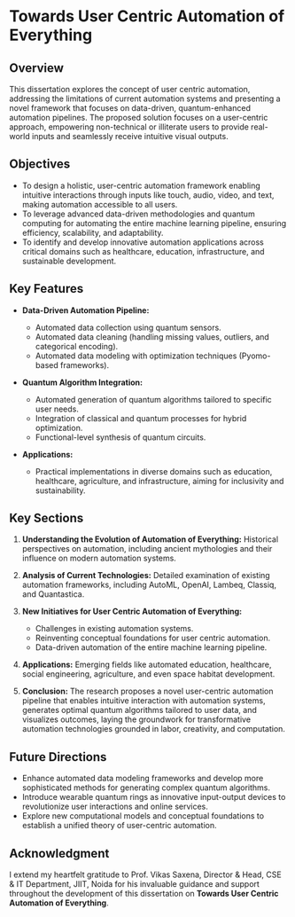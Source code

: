 # Towards User Centric Automation of Everything

## Overview

This dissertation explores the concept of user centric automation, addressing the limitations of current automation systems and presenting a novel framework that focuses on data-driven, quantum-enhanced automation pipelines.
The proposed solution focuses on a user-centric approach, empowering non-technical or illiterate users to provide real-world inputs and seamlessly receive intuitive visual outputs.

## Objectives

+ To design a holistic, user-centric automation framework enabling intuitive interactions through inputs like touch, audio, video, and text, making automation accessible to all users.
+ To leverage advanced data-driven methodologies and quantum computing for automating the entire machine learning pipeline, ensuring efficiency, scalability, and adaptability.
+ To identify and develop innovative automation applications across critical domains such as healthcare, education, infrastructure, and sustainable development.

## Key Features

+ **Data-Driven Automation Pipeline:**
  + Automated data collection using quantum sensors.
  + Automated data cleaning (handling missing values, outliers, and categorical encoding).
  + Automated data modeling with optimization techniques (Pyomo-based frameworks).

+ **Quantum Algorithm Integration:**
  + Automated generation of quantum algorithms tailored to specific user needs.
  + Integration of classical and quantum processes for hybrid optimization.
  + Functional-level synthesis of quantum circuits.

+ **Applications:**
  + Practical implementations in diverse domains such as education, healthcare, agriculture, and infrastructure, aiming for inclusivity and sustainability.

## Key Sections

1. **Understanding the Evolution of Automation of Everything:** Historical perspectives on automation, including ancient mythologies and their influence on modern automation systems.
2. **Analysis of Current Technologies:** Detailed examination of existing automation frameworks, including AutoML, OpenAI, Lambeq, Classiq, and Quantastica.
3. **New Initiatives for User Centric Automation of Everything:**

   + Challenges in existing automation systems.
   + Reinventing conceptual foundations for user centric automation.
   + Data-driven automation of the entire machine learning pipeline.

4. **Applications:** Emerging fields like automated education, healthcare, social engineering, agriculture, and even space habitat development.
5. **Conclusion:** The research proposes a novel user-centric automation pipeline that enables intuitive interaction with automation systems, generates optimal quantum algorithms tailored to user data, and visualizes outcomes, laying the groundwork for transformative automation technologies grounded in labor, creativity, and computation.

## Future Directions

+ Enhance automated data modeling frameworks and develop more sophisticated methods for generating complex quantum algorithms.
+ Introduce wearable quantum rings as innovative input-output devices to revolutionize user interactions and online services.
+ Explore new computational models and conceptual foundations to establish a unified theory of user-centric automation.

## Acknowledgment

I extend my heartfelt gratitude to Prof. Vikas Saxena, Director & Head, CSE & IT Department, JIIT, Noida for his invaluable guidance and support throughout the development of this dissertation on **Towards User Centric Automation of Everything**.
